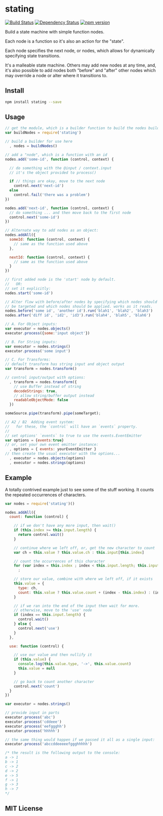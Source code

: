 # stating
[![Build Status](https://travis-ci.org/elidoran/node-stating.svg?branch=master)](https://travis-ci.org/elidoran/node-stating)
[![Dependency Status](https://gemnasium.com/elidoran/node-stating.png)](https://gemnasium.com/elidoran/node-stating)
[![npm version](https://badge.fury.io/js/stating.svg)](http://badge.fury.io/js/stating)

Build a state machine with simple function nodes.

Each node is a function so it's also an action for the "state".

Each node specifies the next node, or nodes, which allows for dynamically specifying state transitions.

It's a malleable state machine. Others may add new nodes at any time, and, it's also possible to add nodes both "before" and "after" other nodes which may override a node or alter where it transitions to.


## Install

```sh
npm install stating --save
```


## Usage

```javascript
// get the module, which is a builder function to build the nodes builder
var buildNodes = require('stating')

// build a builder for use here
  , nodes = buildNodes()

// add a "node", which is a function with an id
nodes.add('some-id', function (control, context) {

  // do something with the @input / context.input
  // it's the object provided to process()

  if // things are okay, move to the next node
    control.next('next-id')
  else
    control.fail('there was a problem')
})

nodes.add('next-id', function (control, context) {
  // do something ... and then move back to the first node
  control.next('some-id')
})

// Alternate way to add nodes as an object:
nodes.addAll({
  someId: function (control, context) {
    // same as the function used above
  },

  nextId: function (control, context) {
    // same as the function used above
  }
})

// first added node is the 'start' node by default.
//   OR:
// set it explicitly:
nodes.start('some-id')

// Alter flow with before/after nodes by specifying which nodes should
// be targeted and which nodes should be applied. works as it reads.
nodes.before('some id', 'another id').run('blah1', 'blah2', 'blah3')
nodes.after('diff id', 'id2', 'id3').run('blah4', 'blah5', 'blah6')

// A. For Object inputs:
var executor = nodes.objects()
executor.process({some:'input object'})

// B. For String inputs:
var executor = nodes.strings()
executor.process('some input')

// C. For Transforms:
// default transform has string input and object output
var transform = nodes.transform()

// control input/output with options:
  , transform = nodes.transform({
    // use Buffer instead of string
    decodeStrings: true,
    // allow string/buffer output instead
    readableObjectMode: false
  })

someSource.pipe(transform).pipe(someTarget);

// A2 / B2  Adding event system:
//   for these, the `control` will have an `events` property.
//
// set options' `events` to true to use the events.EventEmitter
var options = {events:true}
// or, set your own event emitter instance:
  , options = { events: yourEventEmitter }
// then create the usual executor with the options...  
  , executor = nodes.objects(options)
  , executor = nodes.strings(options)
```

## Example

A totally contrived example just to see some of the stuff working. It counts the repeated occurrences of characters.

```javascript
var nodes = require('stating')()

nodes.addAll({
  count: function (control) {

    // if we don't have any more input, then wait()
    if (this.index >= this.input.length) {
      return control.wait()
    }

    // continue where we left off, or, get the new character to count
    var ch = this.value ? this.value.ch : this.input[this.index]

    // count the occurrences of this character
    for (var index = this.index ; index < this.input.length; this.input[++index] == ch)
      ;

    // store our value, combine with where we left off, if it exists
    this.value = {
      type: ch,
      count: this.value ? this.value.count + (index - this.index) : (index - this.index)
    }

    // if we ran into the end of the input then wait for more.
    // otherwise, move to the 'use' node
    if (index == this.input.length) {
      control.wait()
    } else {
      control.next('use')
    }
  },

  use: function (control) {

    // use our value and then nullify it
    if (this.value) {
      console.log(this.value.type, '->', this.value.count)
      this.value = null
    }

    // go back to count another character
    control.next('count')
  }
})

var executor = nodes.strings()

// provide input in parts
executor.process('abc')
executor.process('cddeee')
executor.process('eefggghh')
executor.process('hhhhh')

// the same thing would happen if we passed it all as a single input:
executor.process('abccddeeeeefggghhhhh')

/* the result is the following output to the console:
a -> 1
b -> 1
c -> 2
d -> 2
e -> 5
f -> 1
g -> 3
h -> 7
*/
```

## MIT License

